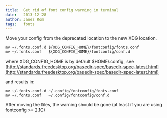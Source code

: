 ```yaml
---
title:  Get rid of font config warning in terminal
date:   2013-12-28
author: Janez Rom
tags:   fonts
---
```


Move your config from the deprecated location to the new XDG location.

    mv ~/.fonts.conf.d ${XDG_CONFIG_HOME}/fontconfig/fonts.conf
    mv ~/.fonts.conf   ${XDG_CONFIG_HOME}/fontconfig/conf.d

where XDG_CONFIG_HOME is by default $HOME/.config, see [http://standards.freedesktop.org/basedir-spec/basedir-spec-latest.html](http://standards.freedesktop.org/basedir-spec/basedir-spec-latest.html)

and results in:

    mv ~/.fonts.conf.d ~/.config/fontconfig/fonts.conf
    mv ~/.fonts.conf   ~/.config/fontconfig/conf.d

After moving the files, the warning should be gone (at least if you are using fontconfig >= 2.10)
